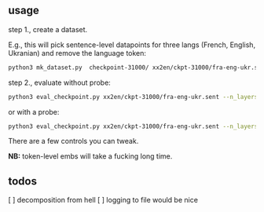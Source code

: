 ## usage

step 1., create a dataset.

E.g., this will pick sentence-level datapoints for three langs (French, English, Ukranian) and remove the language token:

```sh
python3 mk_dataset.py  checkpoint-31000/ xx2en/ckpt-31000/fra-eng-ukr.sent --languages fra_Latn eng_Latn ukr_Cyrl --device cuda:0 --dropfirst --meanpool
```

step 2., evaluate without probe:

```sh
python3 eval_checkpoint.py xx2en/ckpt-31000/fra-eng-ukr.sent --n_layers 0 --device cuda:0
```

or with a probe:

```sh
python3 eval_checkpoint.py xx2en/ckpt-31000/fra-eng-ukr.sent --n_layers 1 --device cuda:0
```

There are a few controls you can tweak.

**NB:** token-level embs will take a fucking long time.


## todos
[ ] decomposition from hell
[ ] logging to file would be nice

